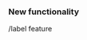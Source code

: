### New functionality

<!-- For the new functionality we name the template `feature/new-functional-desc`, with a brief description of the changes. -->

/label feature
